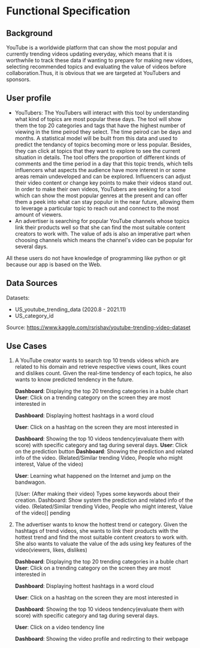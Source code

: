 # Functional Specification

## Background

YouTube is a worldwide platform that can show the most popular and currently trending videos updating everyday, which means that it is worthwhile to track these data if wanting to prepare for making new vidoes, selecting recommended topics and evaluating the value of videos before collaboration.Thus, it is obvious that we are targeted at YouTubers and sponsors.


## User profile

* YouTubers:
The YouTubers will interact with this tool by understanding what kind of topics are most popular these days. The tool will show them the top 20 categories and tags that have the highest number of viewing in the time peirod they select. The time peirod can be days and months. A statistical model will be built from this data and used to predict the tendancy of topics becoming more or less popular. Besides, they can click at topics that they want to explore to see the current situation in details. The tool offers the proportion of different kinds of comments and the time period in a day that this topic trends, which tells influencers what aspects the audience have more interest in or some areas remain undeveloped and can be explored. Influencers can adjust their video content or change key points to make their videos stand out.
In order to make their own videos, YouTubers are seeking for a tool which can show the most popular genres at the present and can offer them a peek into what can stay populur in the near future, allowing them to leverage a particular topic to reach out and connect to the most amount of viewers.
* An advertiser is searching for popular YouTube channels whose topics link their products well so that she can find the most suitable content creators to work with. The value of ads is also an imperative part when choosing channels which means the channel's video can be popular for several days.

All these users do not have knowledge of programming like python or git because our app is based on the Web.



## Data Sources

Datasets:

* US_youtube_trending_data (2020.8 - 2021.11)
* US_category_id

Source: https://www.kaggle.com/rsrishav/youtube-trending-video-dataset



## Use Cases

1. A YouTube creator wants to search top 10 trends videos which are related to his domain and retrieve respective views count, likes count and dislikes count. Given the real-time tendency of each topics, he also wants to know predicted tendency in the future.

   **Dashboard**: Displaying the top 20 trending categories in a buble chart
   **User**: Click on a trending category on the screen they are most interested in

   **Dashboard**: Displaying hottest hashtags in a word cloud

   **User**: Click on a hashtag on the screen they are most interested in

   **Dashboard**: Showing the top 10 videos tendency(evaluate them with score) with specific category and tag during several days.
   **User**: Click on the prediction button
   **Dashboard**: Showing the prediction and related info of the video. (Related/Similar trending Video, People who might interest, Value of the video)

   **User**: Learning what happened on the Internet and jump on the bandwagon.

   [User: (After making their video) Types some keywords about their creation.
   Dashboard: Show system the prediction and related info of the video. (Related/Similar trending Video, People who might interest, Value of the video)] pending

   

2. The advertiser wants to know the hottest trend or category. Given the hashtags of trend videos, she wants to link their products with the hottest trend and find the most suitable content creators to work with. She also wants to valuate the value of the ads using key features of the video(viewers, likes, dislikes) 

   **Dashboard**: Displaying the top 20 trending categories in a buble chart
   **User**: Click on a trending category on the screen they are most interested in

   **Dashboard**: Displaying hottest hashtags in a word cloud

   **User**: Click on a hashtag on the screen they are most interested in

   **Dashboard**: Showing the top 10 videos tendency(evaluate them with score) with specific category and tag during several days.

   **User**: Click on a video tendency line

   **Dashboard**: Showing the video profile and redircting to their webpage

   

